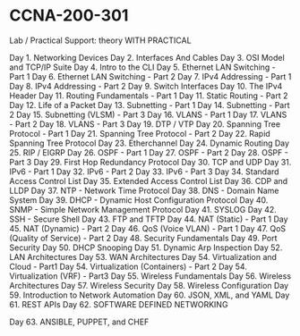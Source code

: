 # CCNA-200-301
Lab / Practical Support:  theory WITH PRACTICAL

Day 1. Networking Devices
Day 2. Interfaces And Cables
Day 3. OSI Model and TCP/IP Suite
Day 4. Intro to the CLI
Day 5. Ethernet LAN Switching - Part 1
Day 6. Ethernet LAN Switching - Part 2
Day 7. IPv4 Addressing - Part 1
Day 8. IPv4 Addressing - Part 2
Day 9. Switch Interfaces
Day 10. The IPv4 Header
Day 11. Routing Fundamentals - Part 1
Day 11. Static Routing - Part 2
Day 12. Life of a Packet
Day 13. Subnetting - Part 1
Day 14. Subnetting - Part 2
Day 15. Subnetting (VLSM) - Part 3
Day 16. VLANS - Part 1
Day 17. VLANS - Part 2
Day 18. VLANS - Part 3
Day 19. DTP / VTP
Day 20. Spanning Tree Protocol - Part 1
Day 21. Spanning Tree Protocol - Part 2
Day 22. Rapid Spanning Tree Protocol
Day 23. Etherchannel
Day 24. Dynamic Routing
Day 25. RIP / EIGRP
Day 26. OSPF - Part 1
Day 27. OSPF - Part 2
Day 28. OSPF - Part 3
Day 29. First Hop Redundancy Protocol
Day 30. TCP and UDP
Day 31. IPv6 - Part 1
Day 32. IPv6 - Part 2
Day 33. IPv6 - Part 3
Day 34. Standard Access Control List
Day 35. Extended Access Control List
Day 36. CDP and LLDP
Day 37. NTP - Network Time Protocol
Day 38. DNS - Domain Name System
Day 39. DHCP - Dynamic Host Configuration Protocol
Day 40. SNMP - Simple Network Management Protocol
Day 41. SYSLOG
Day 42. SSH - Secure Shell
Day 43. FTP and TFTP
Day 44. NAT (Static) - Part 1
Day 45. NAT (Dynamic) - Part 2
Day 46. QoS (Voice VLAN) - Part 1
Day 47. QoS (Quality of Service) - Part 2
Day 48. Security Fundamentals
Day 49. Port Security
Day 50. DHCP Snooping
Day 51. Dynamic Arp Inspection
Day 52. LAN Architectures
Day 53. WAN Architectures
Day 54. Virtualization and Cloud - Part1
Day 54. Virtualization (Containers) - Part 2
Day 54. Virtualization (VRF) - Part3
Day 55. Wireless Fundamentals
Day 56. Wireless Architectures
Day 57. Wireless Security
Day 58. Wireless Configuration
Day 59. Introduction to Network Automation
Day 60. JSON, XML, and YAML
Day 61. REST APIs
Day 62. SOFTWARE DEFINED NETWORKING

Day 63. ANSIBLE, PUPPET, and CHEF
